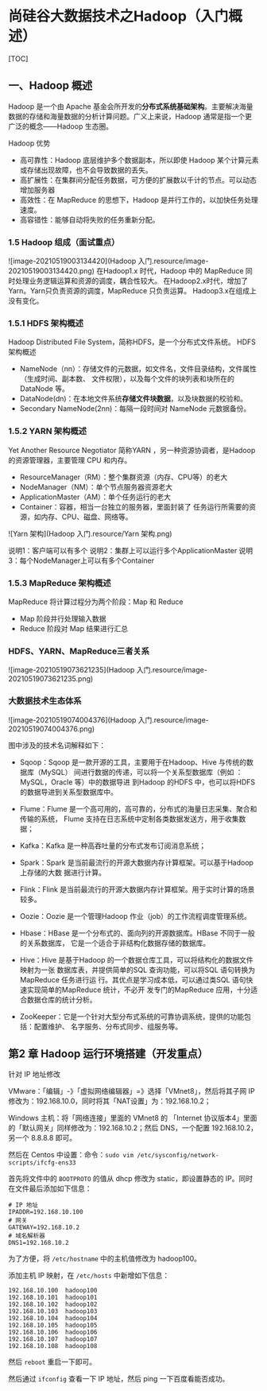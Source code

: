# 尚硅谷大数据技术之Hadoop（入门概述）

[TOC]



## 一、Hadoop 概述

Hadoop 是一个由 Apache 基金会所开发的**分布式系统基础架构**。主要解决海量数据的存储和海量数据的分析计算问题。广义上来说，Hadoop 通常是指一个更广泛的概念——Hadoop 生态圈。

Hadoop 优势

- 高可靠性：Hadoop 底层维护多个数据副本，所以即使 Hadoop 某个计算元素或存储出现故障，也不会导致数据的丢失。
- 高扩展性：在集群间分配任务数据，可方便的扩展数以千计的节点。可以动态增加服务器
- 高效性：在 MapReduce 的思想下，Hadoop 是并行工作的，以加快任务处理速度。
- 高容错性：能够自动将失败的任务重新分配。

### 1.5 Hadoop 组成（面试重点）

![image-20210519003134420](Hadoop 入门.resource/image-20210519003134420.png)
在Hadoop1.x 时代，Hadoop 中的 MapReduce 同时处理业务逻辑运算和资源的调度，耦合性较大。
在Hadoop2.x时代，增加了Yarn。Yarn只负责资源的调度，MapReduce 只负责运算。
Hadoop3.x在组成上没有变化。

### 1.5.1 HDFS 架构概述

Hadoop Distributed File System，简称HDFS，是一个分布式文件系统。
HDFS架构概述

- NameNode（nn）：存储文件的元数据，如文件名，文件目录结构，文件属性（生成时间、副本数、
    文件权限），以及每个文件的块列表和块所在的 DataNode 等。
- DataNode(dn)：在本地文件系统**存储文件块数据**，以及块数据的校验和。
- Secondary NameNode(2nn)：每隔一段时间对 NameNode 元数据备份。

### 1.5.2 YARN 架构概述

Yet Another Resource Negotiator 简称YARN ，另一种资源协调者，是Hadoop 的资源管理器，主要管理 CPU 和内存。

- ResourceManager（RM）：整个集群资源（内存、CPU等）的老大
- NodeManager（NM）：单个节点服务器资源老大
- ApplicationMaster（AM）：单个任务运行的老大
- Container：容器，相当一台独立的服务器，里面封装了
    任务运行所需要的资源，如内存、CPU、磁盘、网络等。

![Yarn 架构](Hadoop 入门.resource/Yarn 架构.png)

说明1：客户端可以有多个
说明2：集群上可以运行多个ApplicationMaster
说明3：每个NodeManager上可以有多个Container

### 1.5.3 MapReduce 架构概述

MapReduce 将计算过程分为两个阶段：Map 和 Reduce

- Map 阶段并行处理输入数据
- Reduce 阶段对 Map 结果进行汇总

### HDFS、YARN、MapReduce三者关系

![image-20210519073621235](Hadoop 入门.resource/image-20210519073621235.png)

### 大数据技术生态体系

![image-20210519074004376](Hadoop 入门.resource/image-20210519074004376.png)

图中涉及的技术名词解释如下：

- Sqoop：Sqoop 是一款开源的工具，主要用于在Hadoop、Hive 与传统的数据库（MySQL）
    间进行数据的传递，可以将一个关系型数据库（例如 ：MySQL，Oracle 等）中的数据导进
    到Hadoop 的HDFS 中，也可以将HDFS 的数据导进到关系型数据库中。
- Flume：Flume 是一个高可用的，高可靠的，分布式的海量日志采集、聚合和传输的系统，
    Flume 支持在日志系统中定制各类数据发送方，用于收集数据；
- Kafka：Kafka 是一种高吞吐量的分布式发布订阅消息系统；

- Spark：Spark 是当前最流行的开源大数据内存计算框架。可以基于Hadoop 上存储的大数
    据进行计算。
- Flink：Flink 是当前最流行的开源大数据内存计算框架。用于实时计算的场景较多。
- Oozie：Oozie 是一个管理Hadoop 作业（job）的工作流程调度管理系统。
- Hbase：HBase 是一个分布式的、面向列的开源数据库。HBase 不同于一般的关系数据库，
    它是一个适合于非结构化数据存储的数据库。
- Hive：Hive 是基于Hadoop 的一个数据仓库工具，可以将结构化的数据文件映射为一张
    数据库表，并提供简单的SQL 查询功能，可以将SQL 语句转换为MapReduce 任务进行运
    行。其优点是学习成本低，可以通过类SQL 语句快速实现简单的MapReduce 统计，不必开
    发专门的MapReduce 应用，十分适合数据仓库的统计分析。
- ZooKeeper：它是一个针对大型分布式系统的可靠协调系统，提供的功能包括：配置维护、
    名字服务、分布式同步、组服务等。

## 第2 章 Hadoop 运行环境搭建（开发重点）

针对 IP 地址修改

VMware：「编辑」-》「虚拟网络编辑器」=》选择「VMnet8」，然后将其子网 IP 修改为：192.168.10.0，同时将其「NAT设置」为：192.168.10.2；

Windows 主机：将「网络连接」里面的 VMnet8 的 「Internet 协议版本4」里面的「默认网关」同样修改为：192.168.10.2；然后 DNS，一个配置 192.168.10.2，另一个 8.8.8.8 即可。

然后在 Centos 中设置：命令：`sudo vim /etc/sysconfig/network-scripts/ifcfg-ens33`

首先将文件中的 `BOOTPROTO` 的值从 dhcp 修改为 static，即设置静态的 IP。同时在文件最后添加如下信息：

```shell
# IP 地址
IPADDR=192.168.10.100
# 网关
GATEWAY=192.168.10.2
# 域名解析器
DNS1=192.168.10.2
```

为了方便，将 `/etc/hostname` 中的主机值修改为 hadoop100。

添加主机 IP 映射，在 `/etc/hosts` 中新增如下信息：

```shell
192.168.10.100  hadoop100
192.168.10.101  hadoop101
192.168.10.102  hadoop102
192.168.10.103  hadoop103
192.168.10.104  hadoop104
192.168.10.105  hadoop105
192.168.10.106  hadoop106
192.168.10.107  hadoop107
192.168.10.108  hadoop108
```

然后 `reboot` 重启一下即可。

然后通过 `ifconfig` 查看一下 IP 地址，然后 ping 一下百度看能否成功。


